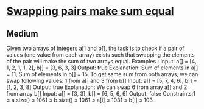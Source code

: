 # [Swapping pairs make sum equal](https://www.geeksforgeeks.org/problems/swapping-pairs-make-sum-equal4142/1)
## Medium
Given two arrays of integers a[] and b[], the task is to check if a pair of values (one value from each array) exists such that swapping the elements of the pair will make the sum of two arrays equal.
Examples :
Input: a[] = [4, 1, 2, 1, 1, 2], b[] = [3, 6, 3, 3]
Output: true
Explanation: Sum of elements in a[] = 11, Sum of elements in b[] = 15, To get same sum from both arrays, we can swap following values: 1 from a[] and 3 from b[]
Input: a[] = [5, 7, 4, 6], b[] = [1, 2, 3, 8]
Output: true
Explanation: We can swap 6 from array a[] and 2 from array b[]
Input: a[] = [3, 3], b[] = [6, 5, 6, 6]
Output: false
Constraints:1 ≤ a.size() ≤ 1061 ≤ b.size() ≤ 1061 ≤ a[i] ≤ 1031 ≤ b[i] ≤ 103